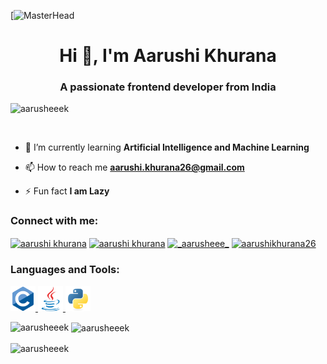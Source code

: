 [![MasterHead](https://www.whatsappimages.in/wp-content/uploads/2022/01/Free-tom-and-jerry-dp-Wallpaper.jpg")

<h1 align="center">Hi 👋, I'm Aarushi Khurana</h1>
<h3 align="center">A passionate frontend developer from India</h3>

<p align="left"> <img src="https://komarev.com/ghpvc/?username=aarusheeek&label=Profile%20views&color=0e75b6&style=flat" alt="aarusheeek" /> </p>

<p align="left"> <a href="https://twitter.com/" target="blank"><img src="https://img.shields.io/twitter/follow/?logo=twitter&style=for-the-badge" alt="" /></a> </p>

- 🌱 I’m currently learning **Artificial Intelligence and Machine Learning**

- 📫 How to reach me **aarushi.khurana26@gmail.com**

- ⚡ Fun fact **I am Lazy**

<h3 align="left">Connect with me:</h3>
<p align="left">
<a href="https://linkedin.com/in/aarushi khurana" target="blank"><img align="center" src="https://raw.githubusercontent.com/rahuldkjain/github-profile-readme-generator/master/src/images/icons/Social/linked-in-alt.svg" alt="aarushi khurana" height="30" width="40" /></a>
<a href="https://fb.com/aarushi khurana" target="blank"><img align="center" src="https://raw.githubusercontent.com/rahuldkjain/github-profile-readme-generator/master/src/images/icons/Social/facebook.svg" alt="aarushi khurana" height="30" width="40" /></a>
<a href="https://instagram.com/_aarusheee_" target="blank"><img align="center" src="https://raw.githubusercontent.com/rahuldkjain/github-profile-readme-generator/master/src/images/icons/Social/instagram.svg" alt="_aarusheee_" height="30" width="40" /></a>
<a href="https://auth.geeksforgeeks.org/user/aarushikhurana26" target="blank"><img align="center" src="https://raw.githubusercontent.com/rahuldkjain/github-profile-readme-generator/master/src/images/icons/Social/geeks-for-geeks.svg" alt="aarushikhurana26" height="30" width="40" /></a>
</p>

<h3 align="left">Languages and Tools:</h3>
<p align="left"> <a href="https://www.cprogramming.com/" target="_blank" rel="noreferrer"> <img src="https://raw.githubusercontent.com/devicons/devicon/master/icons/c/c-original.svg" alt="c" width="40" height="40"/> </a> <a href="https://www.java.com" target="_blank" rel="noreferrer"> <img src="https://raw.githubusercontent.com/devicons/devicon/master/icons/java/java-original.svg" alt="java" width="40" height="40"/> </a> <a href="https://www.python.org" target="_blank" rel="noreferrer"> <img src="https://raw.githubusercontent.com/devicons/devicon/master/icons/python/python-original.svg" alt="python" width="40" height="40"/> </a> </p>

<p><img align="left" src="https://github-readme-stats.vercel.app/api/top-langs?username=aarusheeek&show_icons=true&locale=en&layout=compact" alt="aarusheeek" /></p>

<p>&nbsp;<img align="center" src="https://github-readme-stats.vercel.app/api?username=aarusheeek&show_icons=true&locale=en" alt="aarusheeek" /></p>

<p><img align="center" src="https://github-readme-streak-stats.herokuapp.com/?user=aarusheeek&" alt="aarusheeek" /></p>
